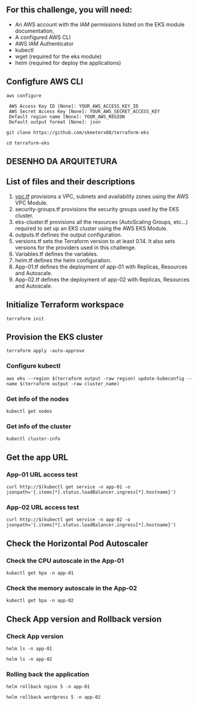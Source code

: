 ## For this challenge, you will need:
- An AWS account with the IAM permissions listed on the EKS module documentation,
- A configured AWS CLI
- AWS IAM Authenticator
- kubectl
- wget (required for the eks module)
- helm (required for deploy the applications)

## Configfure AWS CLI
```aws configure```

     AWS Access Key ID [None]: YOUR_AWS_ACCESS_KEY_ID
     AWS Secret Access Key [None]: YOUR_AWS_SECRET_ACCESS_KEY
     Default region name [None]: YOUR_AWS_REGION
     Default output format [None]: json

```git clone https://github.com/skeeterx88/terraform-eks```

```cd terraform-eks```

## DESENHO DA ARQUITETURA ###

## List of files and their descriptions
1. [vpc.tf](vpc.tf) provisions a VPC, subnets and availability zones using the AWS VPC Module. 
2. security-groups.tf provisions the security groups used by the EKS cluster.
3. eks-cluster.tf provisions all the resources (AutoScaling Groups, etc...) required to set up an EKS cluster using the AWS EKS Module.
4. outputs.tf defines the output configuration.
5. versions.tf sets the Terraform version to at least 0.14. It also sets versions for the providers used in this challenge. 
6. Variables.tf defines the variables.
7. helm.tf defines the helm configuration.
8. App-01.tf defines the deployment of app-01 with Replicas, Resources and Autoscale.
9. App-02.tf defines the deployment of app-02 with Replicas, Resources and Autoscale.

## Initialize Terraform workspace
```terraform init```
## Provision the EKS cluster
```terraform apply -auto-approve```
### Configure kubectl
```aws eks --region $(terraform output -raw region) update-kubeconfig --name $(terraform output -raw cluster_name)```

### Get info of the nodes
```kubectl get nodes```

### Get info of the cluster
```kubectl cluster-info```

## Get the app URL
### App-01 URL access test
```curl http://$(kubectl get service -n app-01 -o jsonpath='{.items[*].status.loadBalancer.ingress[*].hostname}')```

### App-02 URL access test 
```curl http://$(kubectl get service -n app-02 -o jsonpath='{.items[*].status.loadBalancer.ingress[*].hostname}')```

## Check the Horizontal Pod Autoscaler
### Check the CPU autoscale in the App-01
```kubectl get hpa -n app-01```

### Check the memory autoscale in the App-02
```kubectl get hpa -n app-02```

## Check App version and Rollback version
### Check App version
```helm ls -n app-01```

```helm ls -n app-02```

### Rolling back the application
```helm rollback nginx 5 -n app-01```

```helm rollback wordpress 5 -n app-02```
